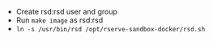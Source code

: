 - Create rsd:rsd user and group
- Run `make image` as rsd:rsd
- `ln -s /usr/bin/rsd /opt/rserve-sandbox-docker/rsd.sh`

